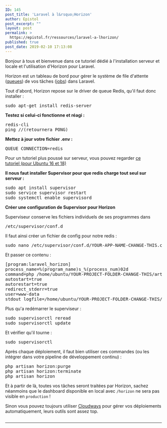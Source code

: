 ```yaml
---
ID: 145
post_title: 'Laravel à l&rsquo;Horizon'
author: Epistol
post_excerpt: ""
layout: post
permalink: >
  https://epistol.fr/ressources/laravel-a-lhorizon/
published: true
post_date: 2019-02-10 17:13:08
---
```

<!-- wp:paragraph -->
<p>Bonjour à tous et bienvenue dans ce tutoriel dédié à l'installation serveur et locale et l'utilisation d'Horizon pour Laravel.</p>
<!-- /wp:paragraph -->

<!-- wp:paragraph -->
<p>Horizon est un tableau de bord pour gérer le système de file d'attente (<a href="https://laravel.com/docs/master/queues">queues</a>) de vos tâches (<a href="https://laravel.com/docs/master/queues#creating-jobs">jobs</a>) dans Laravel. </p>
<!-- /wp:paragraph -->

<!-- wp:more -->
<!--more-->
<!-- /wp:more -->

<!-- wp:paragraph -->
<p>Tout d'abord, Horizon repose sur le driver de queue Redis, qu'il faut donc installer : </p>
<!-- /wp:paragraph -->

<!-- wp:enlighter/codeblock {"language":"shell"} -->
<pre class="EnlighterJSRAW" data-enlighter-language="shell" data-enlighter-theme="" data-enlighter-highlight="" data-enlighter-linenumbers="" data-enlighter-lineoffset="" data-enlighter-title="" data-enlighter-group="">sudo apt-get install redis-server</pre>
<!-- /wp:enlighter/codeblock -->

<!-- wp:paragraph -->
<p><strong>Testez si celui-ci fonctionne et réagi : </strong></p>
<!-- /wp:paragraph -->

<!-- wp:enlighter/codeblock {"language":"shell"} -->
<pre class="EnlighterJSRAW" data-enlighter-language="shell" data-enlighter-theme="" data-enlighter-highlight="" data-enlighter-linenumbers="" data-enlighter-lineoffset="" data-enlighter-title="" data-enlighter-group="">redis-cli
ping //(retournera PONG)</pre>
<!-- /wp:enlighter/codeblock -->

<!-- wp:paragraph -->
<p><strong>Mettez à jour votre fichier .env : </strong></p>
<!-- /wp:paragraph -->

<!-- wp:enlighter/codeblock -->
<pre class="EnlighterJSRAW" data-enlighter-language="generic" data-enlighter-theme="" data-enlighter-highlight="" data-enlighter-linenumbers="" data-enlighter-lineoffset="" data-enlighter-title="" data-enlighter-group="">QUEUE_CONNECTION=redis</pre>
<!-- /wp:enlighter/codeblock -->

<!-- wp:paragraph -->
<p>Pour un tutoriel plus poussé sur serveur, vous pouvez regarder <a href="https://www.digitalocean.com/community/tutorials/how-to-install-and-secure-redis-on-ubuntu-18-04">ce tutoriel&nbsp;(pour&nbsp;Ubuntu&nbsp;16 et&nbsp;18)</a></p>
<!-- /wp:paragraph -->

<!-- wp:paragraph -->
<p><strong>Il nous faut installer Supervisor pour que redis charge tout seul sur serveur : </strong></p>
<!-- /wp:paragraph -->

<!-- wp:enlighter/codeblock -->
<pre class="EnlighterJSRAW" data-enlighter-language="generic" data-enlighter-theme="" data-enlighter-highlight="" data-enlighter-linenumbers="" data-enlighter-lineoffset="" data-enlighter-title="" data-enlighter-group="">sudo apt install supervisor
sudo service supervisor restart
sudo systemctl enable supervisord</pre>
<!-- /wp:enlighter/codeblock -->

<!-- wp:paragraph -->
<p><strong>Créer une configuration de Supervisor pour Horizon</strong></p>
<!-- /wp:paragraph -->

<!-- wp:paragraph -->
<p>Superviseur conserve les fichiers individuels de ses programmes dans  </p>
<!-- /wp:paragraph -->

<!-- wp:enlighter/codeblock -->
<pre class="EnlighterJSRAW" data-enlighter-language="generic" data-enlighter-theme="" data-enlighter-highlight="" data-enlighter-linenumbers="" data-enlighter-lineoffset="" data-enlighter-title="" data-enlighter-group="">/etc/supervisor/conf.d</pre>
<!-- /wp:enlighter/codeblock -->

<!-- wp:paragraph -->
<p>Il faut ainsi créer un fichier de config pour notre redis : </p>
<!-- /wp:paragraph -->

<!-- wp:enlighter/codeblock -->
<pre class="EnlighterJSRAW" data-enlighter-language="generic" data-enlighter-theme="" data-enlighter-highlight="" data-enlighter-linenumbers="" data-enlighter-lineoffset="" data-enlighter-title="" data-enlighter-group="">sudo nano /etc/supervisor/conf.d/YOUR-APP-NAME-CHANGE-THIS.conf</pre>
<!-- /wp:enlighter/codeblock -->

<!-- wp:paragraph -->
<p>Et passer ce contenu : </p>
<!-- /wp:paragraph -->

<!-- wp:enlighter/codeblock -->
<pre class="EnlighterJSRAW" data-enlighter-language="generic" data-enlighter-theme="" data-enlighter-highlight="" data-enlighter-linenumbers="" data-enlighter-lineoffset="" data-enlighter-title="" data-enlighter-group="">[program:laravel_horizon]
process_name=%(program_name)s_%(process_num)02d
command=php /home/ubuntu/YOUR-PROJECT-FOLDER-CHANGE-THIS/artisan horizon
autostart=true
autorestart=true
redirect_stderr=true
user=www-data
stdout_logfile=/home/ubuntu/YOUR-PROJECT-FOLDER-CHANGE-THIS/storage/horizon.log</pre>
<!-- /wp:enlighter/codeblock -->

<!-- wp:paragraph -->
<p>Plus qu'a redémarrer le superviseur : </p>
<!-- /wp:paragraph -->

<!-- wp:enlighter/codeblock -->
<pre class="EnlighterJSRAW" data-enlighter-language="generic" data-enlighter-theme="" data-enlighter-highlight="" data-enlighter-linenumbers="" data-enlighter-lineoffset="" data-enlighter-title="" data-enlighter-group="">sudo supervisorctl reread
sudo supervisorctl update</pre>
<!-- /wp:enlighter/codeblock -->

<!-- wp:paragraph -->
<p>Et vérifier qu'il tourne : </p>
<!-- /wp:paragraph -->

<!-- wp:enlighter/codeblock -->
<pre class="EnlighterJSRAW" data-enlighter-language="generic" data-enlighter-theme="" data-enlighter-highlight="" data-enlighter-linenumbers="" data-enlighter-lineoffset="" data-enlighter-title="" data-enlighter-group="">sudo supervisorctl</pre>
<!-- /wp:enlighter/codeblock -->

<!-- wp:paragraph -->
<p>Après chaque déploiement, il faut bien utiliser ces commandes (ou les intégrer dans votre pipeline de développement continu) : </p>
<!-- /wp:paragraph -->

<!-- wp:enlighter/codeblock -->
<pre class="EnlighterJSRAW" data-enlighter-language="generic" data-enlighter-theme="" data-enlighter-highlight="" data-enlighter-linenumbers="" data-enlighter-lineoffset="" data-enlighter-title="" data-enlighter-group="">php artisan horizon:purge
php artisan horizon:terminate
php artisan horizon</pre>
<!-- /wp:enlighter/codeblock -->

<!-- wp:paragraph -->
<p>Et à partir de là, toutes vos tâches seront traitées par Horizon, sachez néanmoins que le dashboard disponible en local avec <code>/horizon</code> ne sera pas visible en <code>production</code> ! </p>
<!-- /wp:paragraph -->

<!-- wp:paragraph -->
<p>Sinon vous pouvez toujours utiliser <a href="https://www.cloudways.com/en/?id=375328">Cloudways</a> pour gérer vos déploiements automatiquement, leurs outils sont assez top.</p>
<!-- /wp:paragraph -->

<!-- wp:html -->
<a href="https://www.cloudways.com/en/laravel-hosting.php?id=375328&amp;a_bid=f2023ff7"><img src="https://epistol.fr/wp-content/uploads/2019/02/f2023ff7.jpg" alt="" class="wp-image-244"></a>
<!-- /wp:html -->

<!-- wp:html -->
<!-- Go to www.addthis.com/dashboard to customize your tools --> <div class="addthis_relatedposts_inline"></div>
<!-- /wp:html -->

<!-- wp:separator -->
<hr class="wp-block-separator"/>
<!-- /wp:separator -->

<!-- wp:html -->
<!-- Go to www.addthis.com/dashboard to customize your tools --> <div class="addthis_relatedposts_inline"></div>
<!-- /wp:html -->